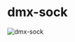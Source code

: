 # dmx-sock

![dmx-sock](https://user-images.githubusercontent.com/67070203/192073671-7806547e-6fa0-472b-9b52-cf9f9f727ded.PNG)


